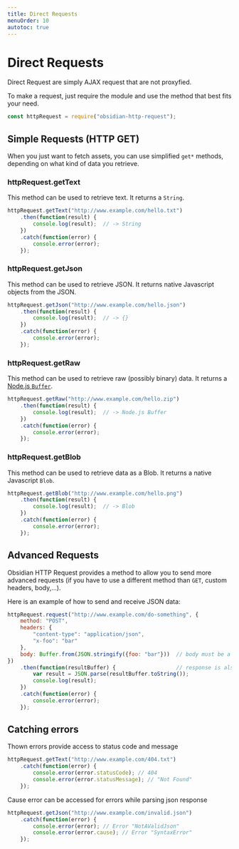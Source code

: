 ```yaml
---
title: Direct Requests
menuOrder: 10
autotoc: true
---
```


# Direct Requests

Direct Request are simply AJAX request that are not proxyfied.

To make a request, just require the module and use the method that best fits
your need.

```javascript
const httpRequest = require("obsidian-http-request");
```


## Simple Requests (HTTP GET)

When you just want to fetch assets, you can use simplified `get*` methods,
depending on what kind of data you retrieve.

### httpRequest.getText

This method can be used to retrieve text. It returns a `String`.

```javascript
httpRequest.getText("http://www.example.com/hello.txt")
    .then(function(result) {
        console.log(result);  // -> String
    })
    .catch(function(error) {
        console.error(error);
    });
```

### httpRequest.getJson

This method can be used to retrieve JSON. It returns native Javascript objects
from the JSON.

```javascript
httpRequest.getJson("http://www.example.com/hello.json")
    .then(function(result) {
        console.log(result);  // -> {}
    })
    .catch(function(error) {
        console.error(error);
    });
```

### httpRequest.getRaw

This method can be used to retrieve raw (possibly binary) data. It returns
a [Node.js `Buffer`][buffer].

```javascript
httpRequest.getRaw("http://www.example.com/hello.zip")
    .then(function(result) {
        console.log(result);  // -> Node.js Buffer
    })
    .catch(function(error) {
        console.error(error);
    });
```

### httpRequest.getBlob

This method can be used to retrieve data as a Blob. It returns
a native Javascript `Blob`.
```javascript
httpRequest.getBlob("http://www.example.com/hello.png")
    .then(function(result) {
        console.log(result);  // -> Blob
    })
    .catch(function(error) {
        console.error(error);
    });
```

## Advanced Requests

Obsidian HTTP Request provides a method to allow you to send more advanced
requests (if you have to use a different method than `GET`, custom headers,
body,...).

Here is an example of how to send and receive JSON data:

```javascript
httpRequest.request("http://www.example.com/do-something", {
    method: "POST",
    headers: {
        "content-type": "application/json",
        "x-foo": "bar"
    },
    body: Buffer.from(JSON.stringify({foo: "bar"}))  // body must be a Node Buffer or null
})
    .then(function(resultBuffer) {                   // response is also a Node Buffer
        var result = JSON.parse(resultBuffer.toString());
        console.log(result);
    })
    .catch(function(error) {
        console.error(error);
    });
```

## Catching errors

Thown errors provide access to status code and message

```javascript
httpRequest.getText("http://www.example.com/404.txt")
    .catch(function(error) {
        console.error(error.statusCode); // 404
        console.error(error.statusMessage); // "Not Found"
    });
```
Cause error can be accessed for errors while parsing json response

```javascript
httpRequest.getJson("http://www.example.com/invalid.json")
    .catch(function(error) {
        console.error(error); // Error "NotAValidJson"
        console.error(error.cause); // Error "SyntaxError"
    });
```

[buffer]: https://nodejs.org/api/buffer.html
